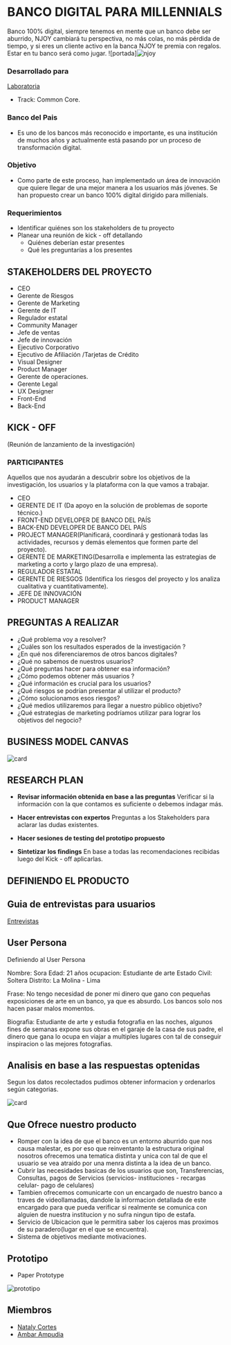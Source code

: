 # BANCO DIGITAL PARA MILLENNIALS
Banco 100% digital, siempre tenemos en mente que un banco debe ser aburrido, NJOY cambiará tu perspectiva, no más colas, no más pérdida de tiempo, y si eres un cliente activo en la banca NJOY te premia con regalos. Estar en tu banco será como jugar.
![portada]![njoy](https://user-images.githubusercontent.com/32307227/41189517-bfd5f90e-6b94-11e8-8ff4-878710b006ec.jpg)

### Desarrollado para
[Laboratoria](http://www.laboratoria.la/)

- Track: Common Core.

### Banco del Pais
- Es uno de los bancos más reconocido e importante, es una institución de muchos años y actualmente está pasando por un proceso de transformación digital. 

### Objetivo 
- Como parte de este proceso, han implementado un área de innovación que quiere llegar de una mejor manera a los usuarios más jóvenes. Se han propuesto crear un banco 100% digital dirigido para millenials.

### Requerimientos
- Identificar quiénes son los stakeholders de tu proyecto
- Planear una reunión de kick - off detallando
    * Quiénes deberían estar presentes
    * Qué les preguntarías a los presentes 

## STAKEHOLDERS DEL PROYECTO

* CEO
* Gerente de Riesgos
* Gerente de Marketing
* Gerente de IT
* Regulador estatal
* Community Manager
* Jefe de ventas
* Jefe de innovación
* Ejecutivo Corporativo
* Ejecutivo de Afiliación /Tarjetas de Crédito
* Visual Designer
* Product Manager
* Gerente de operaciones.
* Gerente Legal
* UX Designer
* Front-End
* Back-End

## KICK - OFF
(Reunión de lanzamiento de la investigación)

### PARTICIPANTES

Aquellos que nos ayudarán a descubrir sobre los objetivos de la investigación, los usuarios y la plataforma con la que vamos a trabajar. 

* CEO 
* GERENTE DE IT (Da apoyo en la solución de problemas de soporte técnico.)
* FRONT-END DEVELOPER DE BANCO DEL PAÍS 
* BACK-END DEVELOPER DE BANCO DEL PAÍS
* PROJECT MANAGER(Planificará, coordinará y gestionará todas las actividades, recursos y demás elementos que formen parte del proyecto).
* GERENTE DE MARKETING(Desarrolla e implementa las estrategias de marketing a corto y largo plazo de una empresa).
* REGULADOR ESTATAL
* GERENTE DE RIESGOS (Identifica los riesgos del proyecto y los analiza cualitativa y cuantitativamente).
* JEFE DE INNOVACIÓN
* PRODUCT MANAGER

## PREGUNTAS A REALIZAR


* ¿Qué problema voy a resolver?
* ¿Cuáles son los resultados esperados de la investigación ?
* ¿En qué nos diferenciaremos de otros bancos digitales?
* ¿Qué no sabemos de nuestros usuarios?
* ¿Qué preguntas hacer para obtener esa información?
* ¿Cómo podemos obtener más usuarios ?
* ¿Qué información es crucial para los usuarios?
* ¿Qué riesgos se podrían presentar al utilizar el producto?
* ¿Cómo solucionamos esos riesgos?
* ¿Qué medios utilizaremos para llegar a nuestro público objetivo?
* ¿Qué estrategias de marketing podríamos utilizar para lograr los objetivos del negocio?

## BUSINESS MODEL CANVAS 
![card](assets/images/bmc.PNG)
## RESEARCH PLAN
* **Revisar información obtenida en base a las preguntas** 
	Verificar si la información con la que contamos es suficiente o debemos indagar más.

* **Hacer entrevistas con expertos**
        Preguntas a los Stakeholders para aclarar las dudas existentes.

* **Hacer sesiones de testing del prototipo propuesto**
        
* **Sintetizar los findings** 
        En base a todas las recomendaciones recibidas luego del Kick - off aplicarlas.

## DEFINIENDO EL PRODUCTO

## Guia de entrevistas para usuarios
[Entrevistas](https://docs.google.com/document/d/1xnwaWHZH0gIfjrft_np9M0B1JAwlszksYUuAp5mlVWo/edit?usp=sharing)

## User Persona
Definiendo al User Persona

Nombre: Sora
Edad: 21 años
ocupacion: Estudiante de arte
Estado Civil: Soltera
Distrito: La Molina - Lima

Frase: No tengo necesidad de poner mi dinero que gano con pequeñas exposiciones de arte en un banco, ya que es absurdo. Los bancos solo nos hacen pasar malos momentos.

Biografia: Estudiante de arte  y estudia fotografia en las noches, algunos fines de semanas expone sus obras en el garaje de la casa de sus padre, el dinero que gana lo ocupa en viajar a multiples lugares con tal de conseguir inspiracion o las mejores fotografias.

## Analisis en base a las respuestas optenidas
 Segun los datos recolectados pudimos obtener informacion y ordenarlos según categorias.
 
 ![card](assets/images/1.jpg)
 
## Que Ofrece nuestro producto
- Romper con la idea de que el banco es un entorno aburrido que nos causa malestar, es por eso que reinventanto la estructura original nosotros ofrecemos una tematica distinta y unica con tal de que el usuario se vea atraido por una menra distinta a la idea de un banco.
- Cubrir las necesidades basicas de los usuarios que son, Transferencias, Consultas, pagos de Servicios (servicios- instituciones - recargas celular- pago de celulares)
- Tambien ofrecemos comunicarte con un encargado de nuestro banco a traves de videollamadas, dandole la informacion detallada de este encargado para que pueda verificar si realmente se comunica con alguien de nuestra institucion y no sufra ningun tipo de estafa.
- Servicio de Ubicacion que le permitira saber los cajeros mas proximos de su paradero(lugar en el que se encuentra).
- Sistema de objetivos mediante motivaciones.

## Prototipo
- Paper Prototype

![prototipo](assets/images/prot.jpg)

## Miembros
- [Nataly Cortes](https://github.com/NatalyCortez)
- [Ambar Ampudia](https://github.com/ambar13)


